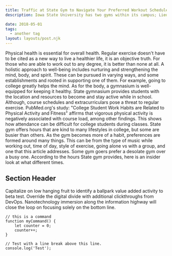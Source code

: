```yaml
---
title: Traffic at State Gym to Navigate Your Preferred Workout Schedule
description: Iowa State University has two gyms within its campus; Lied and State gymnasiums. They provide students with the tools necessary to keep their body in shape. With no student having the same schedule, this leads to a constant flow of patrons in and out of these gyms. For State gym in particluar, here is an article briefly covering the traffic trends. This can help students navigate what times to go according to how busy they prefer the gym.

date: 2018-05-01
tags:
  - another tag
layout: layouts/post.njk
---
```



Physical health is essential for overall health. Regular exercise doesn't have to be cited as a new way to live a healthier life, it is an objective truth. For those who are able to work out to any degree, it is better than none at all.  A holistic approach to well-being includes nurturing and strengthening the mind, body, and spirit. These can be pursued in varying ways, and some establishments and rooted in supporting one of them. For example, going to college greatly helps the mind. As for the body, a gymnasium is well-equipped for keeping it healthy. State gymnasium provides students with the location and resources to become and stay active while in school. Although, course schedules and extracurriculars pose a threat to regular exercise. PubMed.org's study: "College Student Work Habits are Related to Physical Activity and Fitness" affirms that vigorous physical activity is negatively associated with course load, among other findings. This shows how attendance can be difficult for college students during classes. State gym offers hours that are kind to many lifestyles in college, but some are busier than others. As the gym becomes more of a habit, preferences are formed around many things. This can be from the type of music while working out, time of day, style of exercise, going alone vs with a group, and one that this article addresses. Some gym goers prefer a desolate gym over a busy one. According to the hours State gym provides, here is an insider look at what different times.


## Section Header

Capitalize on low hanging fruit to identify a ballpark value added activity to beta test. Override the digital divide with additional clickthroughs from DevOps. Nanotechnology immersion along the information highway will close the loop on focusing solely on the bottom line.

```text/2-3
// this is a command
function myCommand() {
	let counter = 0;
	counter++;
}

// Test with a line break above this line.
console.log('Test');
```
